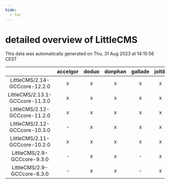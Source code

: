 ```yaml
---
hide:
  - toc
---
```


detailed overview of LittleCMS
==============================


This data was automatically generated on Thu, 31 Aug 2023 at 14:15:56 CEST  

| |accelgor|doduo|donphan|gallade|joltik|skitty|swalot|victini|
| :---: | :---: | :---: | :---: | :---: | :---: | :---: | :---: | :---: |
|LittleCMS/2.14-GCCcore-12.2.0|x|x|x|x|x|x|x|x|
|LittleCMS/2.13.1-GCCcore-11.3.0|x|x|x|x|x|x|x|x|
|LittleCMS/2.12-GCCcore-11.2.0|x|x|x|x|x|x|x|x|
|LittleCMS/2.12-GCCcore-10.3.0|-|x|x|x|x|x|x|x|
|LittleCMS/2.11-GCCcore-10.2.0|x|x|x|x|x|x|x|x|
|LittleCMS/2.9-GCCcore-9.3.0|-|x|x|-|x|x|x|x|
|LittleCMS/2.9-GCCcore-8.3.0|-|x|x|-|x|x|x|x|
